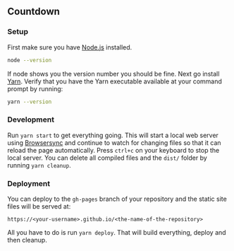 ## Countdown

### Setup
First make sure you have [Node.js](https://nodejs.org) installed.

```sh
node --version
```

If node shows you the version number you should be fine. Next go install
[Yarn](https://yarnpkg.com/en/docs/install). Verify that you have the Yarn executable
available at your command prompt by running:

```sh
yarn --version
```

### Development
Run `yarn start` to get everything going. This will start a local web server using
[Browsersync](https://www.browsersync.io) and continue to watch for changing files
so that it can reload the page automatically. Press `ctrl+c` on your keyboard to stop
the local server. You can delete all compiled files and the `dist/` folder by running
`yarn cleanup`.

### Deployment
You can deploy to the `gh-pages` branch of your repository and the static site files will be served at:
```
https://<your-username>.github.io/<the-name-of-the-repository>
```
All you have to do is run `yarn deploy`. That will build everything, deploy and then cleanup.

